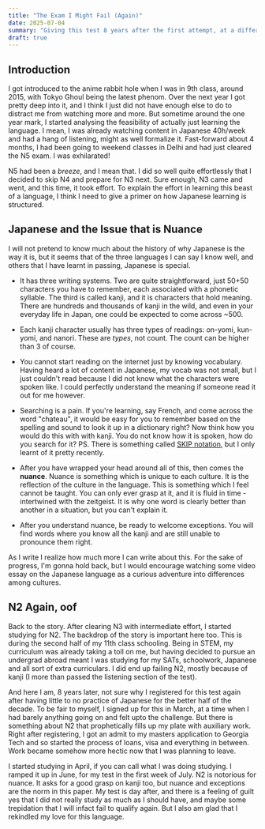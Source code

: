 ```yaml
---
title: "The Exam I Might Fail (Again)"
date: 2025-07-04
summary: "Giving this test 8 years after the first attempt, at a different place in life"
draft: true
---
```


## Introduction
I got introduced to the anime rabbit hole when I was in 9th class, around 2015, with Tokyo Ghoul being the latest phenom. Over the next year I got pretty deep into it, and I think I just did not have enough else to do to distract me from watching more and more. But sometime around the one year mark, I started analysing the feasibility of actually just learning the language. I mean, I was already watching content in Japanese 40h/week and had a hang of listening, might as well formalize it. Fast-forward about 4 months, I had been going to weekend classes in Delhi and had just cleared the N5 exam. I was exhilarated!

N5 had been a *breeze*, and I mean that. I did so well quite effortlessly that I decided to skip N4 and prepare for N3 next. Sure enough, N3 came and went, and this time, it took effort. To explain the effort in learning this beast of a language, I think I need to give a primer on how Japanese learning is structured.

## Japanese and the Issue that is Nuance
I will not pretend to know much about the history of why Japanese is the way it is, but it seems that of the three languages I can say I know well, and others that I have learnt in passing, Japanese is special.

- It has three writing systems. Two are quite straightforward, just 50+50 characters you have to remember, each associated with a phonetic syllable. The third is called kanji, and it is characters that hold meaning. There are hundreds and thousands of kanji in the wild, and even in your everyday life in Japan, one could be expected to come across ~500.

- Each kanji character usually has three types of readings: on-yomi, kun-yomi, and nanori. These are *types*, not count. The count can be higher than 3 of course.

- You cannot start reading on the internet just by knowing vocabulary. Having heard a lot of content in Japanese, my vocab was not small, but I just couldn't read because I did not know what the characters were spoken like. I could perfectly understand the meaning if someone read it out for me however.

- Searching is a pain. If you're learning, say French, and come across the word "chateau", it would be easy for you to remember based on the spelling and sound to look it up in a dictionary right? Now think how you would do this with with kanji. You do not know how it is spoken, how do you search for it? PS. There is something called [SKIP notation](http://wwwjdic.se/SKIP.html), but I only learnt of it pretty recently.

- After you have wrapped your head around all of this, then comes the **nuance**. Nuance is something which is unique to each culture. It is the reflection of the culture in the language. This is something which I feel cannot be taught. You can only ever grasp at it, and it is fluid in time - intertwined with the zeitgeist. It is why one word is clearly better than another in a situation, but you can't explain it.

- After you understand nuance, be ready to welcome exceptions. You will find words where you know all the kanji and are still unable to pronounce them right.

As I write I realize how much more I can write about this. For the sake of progress, I'm gonna hold back, but I would encourage watching some video essay on the Japanese language as a curious adventure into differences among cultures. 

## N2 Again, oof
Back to the story. After clearing N3 with intermediate effort, I started studying for N2. The backdrop of the story is important here too. This is during the second half of my 11th class schooling. Being in STEM, my curriculum was already taking a toll on me, but having decided to pursue an undergrad abroad meant I was studying for my SATs, schoolwork, Japanese and all sort of extra curriculars. I did end up failing N2, mostly because of kanji (I more than passed the listening section of the test).

And here I am, 8 years later, not sure why I registered for this test again after having little to no practice of Japanese for the better half of the decade. To be fair to myself, I signed up for this in March, at a time when I had barely anything going on and felt upto the challenge. But there is something about N2 that prophetically fills up my plate with auxiliary work. Right after registering, I got an admit to my masters application to Georgia Tech and so started the process of loans, visa and everything in between. Work became somehow more hectic now that I was planning to leave.


I started studying in April, if you can call what I was doing studying. I ramped it up in June, for my test in the first week of July. N2 is notorious for nuance. It asks for a good grasp on kanji too, but nuance and exceptions are the norm in this paper. My test is day after, and there is a feeling of guilt yes that I did not really study as much as I should have, and maybe some trepidation that I will infact fail to qualify again. But I also am glad that I rekindled my love for this language.

